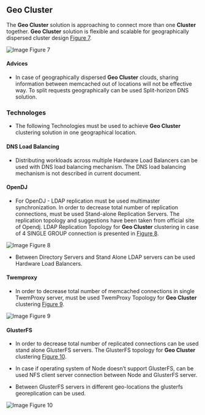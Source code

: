 ## Geo Cluster

The **Geo Cluster** solution is approaching to connect more than one **Cluster** together. **Geo Cluster** solution is flexible and scalable for geographically
dispersed cluster design [Figure 7](../../../img/cluster/multi_group_cluster.png).

![Image](../../../img/cluster/multi_group_cluster.png)
Figure 7


#### Advices

* In case of geographically dispersed **Geo Cluster** clouds, sharing information
between memcached out of locations will not be effective way. To split requests
geographically can be used Split-horizon DNS solution.

### Technologes

* The following Technologies must be used to achieve **Geo Cluster** clustering solution
in one geographical location.

#### DNS Load Balancing

* Distributing workloads across multiple Hardware Load Balancers can be used
with DNS load balancing mechanism. The DNS load balancing mechanism is
not described in current document.

#### OpenDJ

* For OpenDJ - LDAP replication must be used multimaster synchronization. In
order to decrease total number of replication connections, must be used
Stand-alone Replication Servers. The replication topology and suggestions
have been taken from official site of Opendj. LDAP Replication Topology for
**Geo Cluster** clustering in case of 4 SINGLE GROUP connection is
presented in [Figure 8](https://raw.githubusercontent.com/GluuFederation/docs/master/sources/img/cluster/ldap_multimaster.png).

![Image](https://raw.githubusercontent.com/GluuFederation/docs/master/sources/img/cluster/ldap_multimaster.png)
Figure 8

* Between Directory Servers and Stand Alone LDAP servers can be used
Hardware Load Balancers.

#### Twemproxy

* In order to decrease total number of memcached connections in single
TwemProxy server, must be used TwemProxy Topology for **Geo Cluster**
clustering [Figure 9](https://raw.githubusercontent.com/GluuFederation/docs/master/sources/img/cluster/twemproxy_multi.png).

![Image](https://raw.githubusercontent.com/GluuFederation/docs/master/sources/img/cluster/twemproxy_multi.png)
Figure 9


#### GlusterFS

* In order to decrease total number of replicated connections can be used
stand alone GlusterFS servers. The GlusterFS topology for **Geo Cluster**
clustering [Figure 10](https://raw.githubusercontent.com/GluuFederation/docs/master/sources/img/cluster/glusterfs_multi.png).

* In case if operating system of Node doesn’t support GlusterFS, can be used
NFS client server connection between Node and GlusterFS server.

* Between GlusterFS servers in different geo-locations the glusterfs georeplication
can be used.

![Image](https://raw.githubusercontent.com/GluuFederation/docs/master/sources/img/cluster/glusterfs_multi.png)
Figure 10
